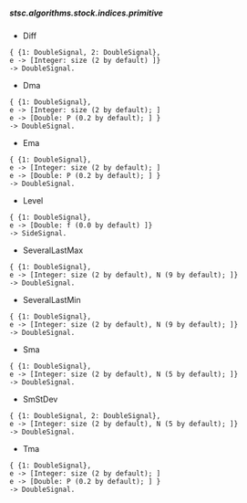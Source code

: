 ##### stsc.algorithms.stock.indices.primitive
 * Diff
```
{ {1: DoubleSignal, 2: DoubleSignal}, 
e -> [Integer: size (2 by default) ]} 
-> DoubleSignal.
```
 * Dma
```
{ {1: DoubleSignal}, 
e -> [Integer: size (2 by default); ]
e -> [Double: P (0.2 by default); ] } 
-> DoubleSignal.
```
 * Ema
```
{ {1: DoubleSignal}, 
e -> [Integer: size (2 by default); ]
e -> [Double: P (0.2 by default); ] } 
-> DoubleSignal.
```
 * Level
```
{ {1: DoubleSignal}, 
e -> [Double: f (0.0 by default) ]} 
-> SideSignal.
```
 * SeveralLastMax
```
{ {1: DoubleSignal}, 
e -> [Integer: size (2 by default), N (9 by default); ]} 
-> DoubleSignal.
```
 * SeveralLastMin
```
{ {1: DoubleSignal}, 
e -> [Integer: size (2 by default), N (9 by default); ]} 
-> DoubleSignal.
```
 * Sma
```
{ {1: DoubleSignal}, 
e -> [Integer: size (2 by default), N (5 by default); ]} 
-> DoubleSignal.
```
 * SmStDev
```
{ {1: DoubleSignal, 2: DoubleSignal}, 
e -> [Integer: size (2 by default), N (5 by default); ]} 
-> DoubleSignal.
```
 * Tma
```
{ {1: DoubleSignal}, 
e -> [Integer: size (2 by default); ]
e -> [Double: P (0.2 by default); ] } 
-> DoubleSignal.
```
